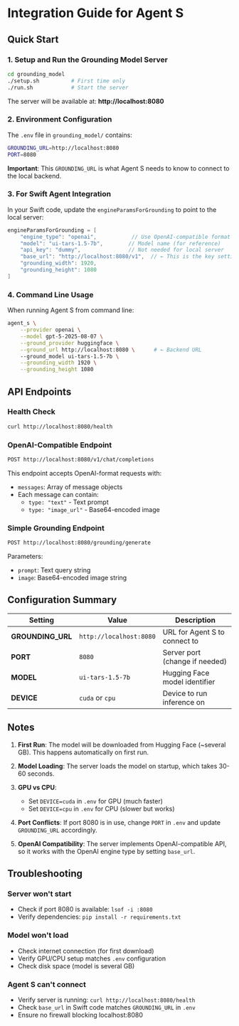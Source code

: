 # Integration Guide for Agent S

## Quick Start

### 1. Setup and Run the Grounding Model Server

```bash
cd grounding_model
./setup.sh          # First time only
./run.sh            # Start the server
```

The server will be available at: **http://localhost:8080**

### 2. Environment Configuration

The `.env` file in `grounding_model/` contains:

```bash
GROUNDING_URL=http://localhost:8080
PORT=8080
```

**Important**: This `GROUNDING_URL` is what Agent S needs to know to connect to the local backend.

### 3. For Swift Agent Integration

In your Swift code, update the `engineParamsForGrounding` to point to the local server:

```swift
engineParamsForGrounding = [
    "engine_type": "openai",           // Use OpenAI-compatible format
    "model": "ui-tars-1.5-7b",        // Model name (for reference)
    "api_key": "dummy",               // Not needed for local server
    "base_url": "http://localhost:8080/v1",  // ← This is the key setting
    "grounding_width": 1920,
    "grounding_height": 1080
]
```

### 4. Command Line Usage

When running Agent S from command line:

```bash
agent_s \
    --provider openai \
    --model gpt-5-2025-08-07 \
    --ground_provider huggingface \
    --ground_url http://localhost:8080 \      # ← Backend URL
    --ground_model ui-tars-1.5-7b \
    --grounding_width 1920 \
    --grounding_height 1080
```

## API Endpoints

### Health Check
```bash
curl http://localhost:8080/health
```

### OpenAI-Compatible Endpoint
```bash
POST http://localhost:8080/v1/chat/completions
```

This endpoint accepts OpenAI-format requests with:
- `messages`: Array of message objects
- Each message can contain:
  - `type: "text"` - Text prompt
  - `type: "image_url"` - Base64-encoded image

### Simple Grounding Endpoint
```bash
POST http://localhost:8080/grounding/generate
```

Parameters:
- `prompt`: Text query string
- `image`: Base64-encoded image string

## Configuration Summary

| Setting | Value | Description |
|---------|-------|-------------|
| **GROUNDING_URL** | `http://localhost:8080` | URL for Agent S to connect to |
| **PORT** | `8080` | Server port (change if needed) |
| **MODEL** | `ui-tars-1.5-7b` | Hugging Face model identifier |
| **DEVICE** | `cuda` or `cpu` | Device to run inference on |

## Notes

1. **First Run**: The model will be downloaded from Hugging Face (~several GB). This happens automatically on first run.

2. **Model Loading**: The server loads the model on startup, which takes 30-60 seconds.

3. **GPU vs CPU**: 
   - Set `DEVICE=cuda` in `.env` for GPU (much faster)
   - Set `DEVICE=cpu` in `.env` for CPU (slower but works)

4. **Port Conflicts**: If port 8080 is in use, change `PORT` in `.env` and update `GROUNDING_URL` accordingly.

5. **OpenAI Compatibility**: The server implements OpenAI-compatible API, so it works with the OpenAI engine type by setting `base_url`.

## Troubleshooting

### Server won't start
- Check if port 8080 is available: `lsof -i :8080`
- Verify dependencies: `pip install -r requirements.txt`

### Model won't load
- Check internet connection (for first download)
- Verify GPU/CPU setup matches `.env` configuration
- Check disk space (model is several GB)

### Agent S can't connect
- Verify server is running: `curl http://localhost:8080/health`
- Check `base_url` in Swift code matches `GROUNDING_URL` in `.env`
- Ensure no firewall blocking localhost:8080

